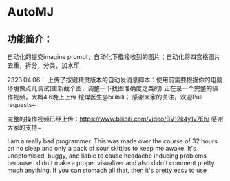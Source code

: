 # AutoMJ
## 功能简介：
自动化的提交imagine prompt，自动化下载接收到的图片；自动化将四宫格图片去重，拆分，分类，加水印

2323.04.06： 上传了按键精灵版本的自动发消息脚本：使用前需要根据你的电脑环境做点儿调试(重新截个图，调整一下找图准确度之类的)
正在录一个完整的操作视频，大概4.6晚上上传 挖煤医生@bilibili；
感谢大家的关注，欢迎Pull requests~


完整的操作视频已经上传：https://www.bilibili.com/video/BV12k4y1v7Eh/
感谢大家的支持~


I am a really bad programmer. This was made over the course of 32 hours on no sleep and only a pack of sour skittles to keep me awake. It's unoptomised, buggy, and liable to cause headache inducing problems because I didn't make a proper visualizer and also didn't comment pretty much anything. If you can stomach all that, then it's pretty easy to use
